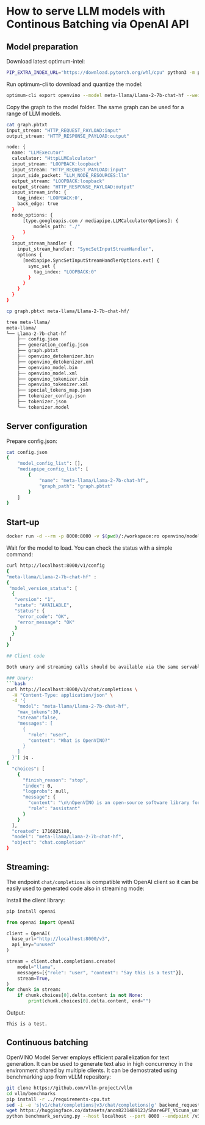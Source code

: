 # How to serve LLM models with Continous Batching via OpenAI API

## Model preparation
Download latest optimum-intel:
```bash
PIP_EXTRA_INDEX_URL="https://download.pytorch.org/whl/cpu" python3 -m pip install "optimum-intel[nncf,openvino]"@git+https://github.com/huggingface/optimum-intel.git openvino-tokenizers
```

Run optimum-cli to download and quantize the model:
```bash
optimum-cli export openvino --model meta-llama/Llama-2-7b-chat-hf --weight-format int8 meta-llama/Llama-2-7b-chat-hf
```
Copy the graph to the model folder. The same graph can be used for a range of LLM models.
```bash
cat graph.pbtxt
input_stream: "HTTP_REQUEST_PAYLOAD:input"
output_stream: "HTTP_RESPONSE_PAYLOAD:output"

node: {
  name: "LLMExecutor"
  calculator: "HttpLLMCalculator"
  input_stream: "LOOPBACK:loopback"
  input_stream: "HTTP_REQUEST_PAYLOAD:input"
  input_side_packet: "LLM_NODE_RESOURCES:llm"
  output_stream: "LOOPBACK:loopback"
  output_stream: "HTTP_RESPONSE_PAYLOAD:output"
  input_stream_info: {
    tag_index: 'LOOPBACK:0',
    back_edge: true
  }
  node_options: {
      [type.googleapis.com / mediapipe.LLMCalculatorOptions]: {
          models_path: "./"
      }
  }
  input_stream_handler {
    input_stream_handler: "SyncSetInputStreamHandler",
    options {
      [mediapipe.SyncSetInputStreamHandlerOptions.ext] {
        sync_set {
          tag_index: "LOOPBACK:0"
        }
      }
    }
  }
}

cp graph.pbtxt meta-llama/Llama-2-7b-chat-hf/

tree meta-llama/
meta-llama/
└── Llama-2-7b-chat-hf
    ├── config.json
    ├── generation_config.json
    ├── graph.pbtxt
    ├── openvino_detokenizer.bin
    ├── openvino_detokenizer.xml
    ├── openvino_model.bin
    ├── openvino_model.xml
    ├── openvino_tokenizer.bin
    ├── openvino_tokenizer.xml
    ├── special_tokens_map.json
    ├── tokenizer_config.json
    ├── tokenizer.json
    └── tokenizer.model

```

## Server configuration
Prepare config.json:
```bash
cat config.json
{
    "model_config_list": [],
    "mediapipe_config_list": [
        {
            "name": "meta-llama/Llama-2-7b-chat-hf",
            "graph_path": "graph.pbtxt"
        }
    ]
}
```


## Start-up
```bash
docker run -d --rm -p 8000:8000 -v $(pwd)/:/workspace:ro openvino/model_server --port 9000 --rest_port 8000 --config_path /workspace/config.json
```
Wait for the model to load. You can check the status with a simple command:
```bash
curl http://localhost:8000/v1/config
{
"meta-llama/Llama-2-7b-chat-hf" : 
{
 "model_version_status": [
  {
   "version": "1",
   "state": "AVAILABLE",
   "status": {
    "error_code": "OK",
    "error_message": "OK"
   }
  }
 ]
}

## Client code

Both unary and streaming calls should be available via the same servable:

### Unary:
```bash
curl http://localhost:8000/v3/chat/completions \
  -H "Content-Type: application/json" \
  -d '{
    "model": "meta-llama/Llama-2-7b-chat-hf",
    "max_tokens":30,
    "stream":false,
    "messages": [
      {
        "role": "user",
        "content": "What is OpenVINO?"
      }
    ]
  }'| jq .
{
  "choices": [
    {
      "finish_reason": "stop",
      "index": 0,
      "logprobs": null,
      "message": {
        "content": "\n\nOpenVINO is an open-source software library for deep learning inference that is designed to optimize and run deep learning models on a variety",
        "role": "assistant"
      }
    }
  ],
  "created": 1716825108,
  "model": "meta-llama/Llama-2-7b-chat-hf",
  "object": "chat.completion"
}
```

## Streaming:

The endpoint `chat/completions` is compatible with OpenAI client so it can be easily used to generated code also in streaming mode:

Install the client library:
```bash
pip install openai
```

```python
from openai import OpenAI

client = OpenAI(
  base_url="http://localhost:8000/v3",
  api_key="unused"
)

stream = client.chat.completions.create(
    model="llama",
    messages=[{"role": "user", "content": "Say this is a test"}],
    stream=True,
)
for chunk in stream:
    if chunk.choices[0].delta.content is not None:
        print(chunk.choices[0].delta.content, end="")
```

Output:
```
This is a test.
```

## Continuous batching

OpenVINO Model Server employs efficient parallelization for text generation. It can be used to generate text also in high concurrency in the environment shared by multiple clients.
It can be demostrated using benchmarking app from vLLM repository:
```bash
git clone https://github.com/vllm-project/vllm
cd vllm/benchmarks
pip install -r ../requirements-cpu.txt
sed -i -e 's|v1/chat/completions|v3/chat/completions|g' backend_request_func.py  # allow calls to endpoint with v3 instead of v1 like in vLLM
wget https://huggingface.co/datasets/anon8231489123/ShareGPT_Vicuna_unfiltered/resolve/main/ShareGPT_V3_unfiltered_cleaned_split.json  # sample dataset
python benchmark_serving.py --host localhost --port 8000 --endpoint /v3/chat/completions --backend openai-chat --model meta-llama/Llama-2-7b-chat-hf --dataset-path ShareGPT_V3_unfiltered_cleaned_split.json  --num-prompts 1000 --request-rate 1

```